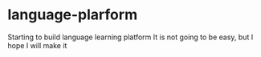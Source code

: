# language-plarform
Starting to build language learning platform 
It is not going to be easy, but I hope I will make it





